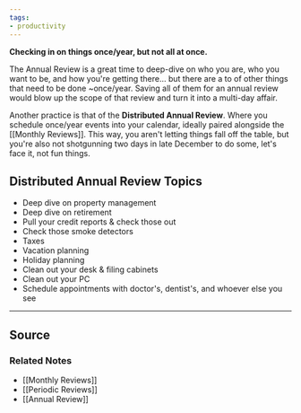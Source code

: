```yaml
---
tags:
- productivity
---
```

**Checking in on things once/year, but not all at once.**

The Annual Review is a great time to deep-dive on who you are, who you want to be, and how you're getting there... but there are a to of other things that need to be done ~once/year. Saving all of them for an annual review would blow up the scope of that review and turn it into a multi-day affair. 

Another practice is that of the **Distributed Annual Review**. Where you schedule once/year events into your calendar, ideally paired alongside the [[Monthly Reviews]]. This way, you aren't letting things fall off the table, but you're also not shotgunning two days in late December to do some, let's face it, not fun things.

## Distributed Annual Review Topics

- Deep dive on property management
- Deep dive on retirement
- Pull your credit reports & check those out
- Check those smoke detectors
- Taxes
- Vacation planning
- Holiday planning
- Clean out your desk & filing cabinets
- Clean out your PC
- Schedule appointments with doctor's, dentist's, and whoever else you see

---

## Source


### Related Notes
- [[Monthly Reviews]]
- [[Periodic Reviews]]
- [[Annual Review]]